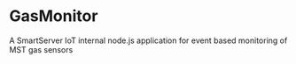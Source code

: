 # GasMonitor
A SmartServer IoT internal node.js application for event based monitoring of MST gas sensors
